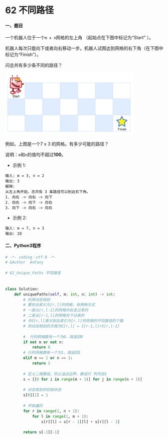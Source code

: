 # 62 不同路径


#### 一、题目

一个机器人位于一个```m x n```网格的左上角 （起始点在下图中标记为“Start” ）。

机器人每次只能向下或者向右移动一步。机器人试图达到网格的右下角（在下图中标记为“Finish”）。

问总共有多少条不同的路径？

![image](https://github.com/Anfany/LeetCode_Python3_Solution/blob/master/%E6%95%B0%E7%BB%84/62.png)

例如，上图是一个7 x 3 的网格。有多少可能的路径？

说明：```m```和```n```的值均不超过**100**。

* 示例 1:
```
输入: m = 3, n = 2
输出: 3
解释:
从左上角开始，总共有 3 条路径可以到达右下角。
1. 向右 -> 向右 -> 向下
2. 向右 -> 向下 -> 向右
3. 向下 -> 向右 -> 向右
```
* 示例 2:
```
输入: m = 7, n = 3
输出: 28
```


#### 二、Python3程序
```python
# -*- coding：utf-8 -*-
# &Author  AnFany

# 62_Unique_Paths 不同路径


class Solution:
    def uniquePaths(self, m: int, n: int) -> int:
        # 利用动态规划
        # 要到达索引为[r,l]的网格，有两种方式
        # 一是从[r,l-1]的网格向右走过来的
        # 二是从[r-1,l]的网格向下过来的
        # 令S[r,l]表示到达索引为[r,l]的网格的不同路径的个数
        # 则动态规划的方程为S[r,l] = S[r-1,l]+S[r,l-1]

        #  行列网格数有一个为0，就返回0
        if not m or not n:
            return 0
        # 行列网格数有一个为1，就返回1
        elif m == 1 or n == 1:
            return 1

        # 定义二维数组，防止溢出边界，数组行 列均加1
        s = [[0 for i in range(m + 1)] for j in range(n + 1)]

        # 动态规划的初始状态
        s[0][1] = 1

        # 开始遍历
        for r in range(1, n + 1):
            for l in range(1, m + 1):
                s[r][l] = s[r - 1][l] + s[r][l - 1]

        return s[-1][-1]

```
